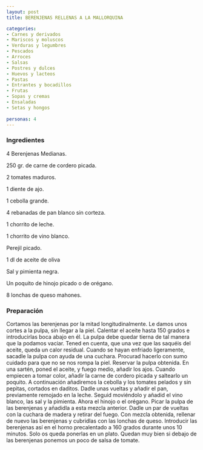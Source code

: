 ```yaml
---
layout: post
title: BERENJENAS RELLENAS A LA MALLORQUINA

categories:
- Carnes y derivados
- Mariscos y moluscos
- Verduras y legumbres
- Pescados
- Arroces
- Salsas
- Postres y dulces
- Huevos y lacteos
- Pastas
- Entrantes y bocadillos
- Frutas
- Sopas y cremas
- Ensaladas
- Setas y hongos
 
personas: 4 
---
```

<h3>Ingredientes</h3>
4 Berenjenas Medianas.

250 gr. de carne de cordero picada.

2 tomates maduros.

1 diente de ajo.

1 cebolla grande.

4 rebanadas de pan blanco sin corteza.

1 chorrito de leche.

1 chorrito de vino blanco.

Perejil picado.

1 dl de aceite de oliva

Sal y pimienta negra.

Un poquito de hinojo picado o de orégano.

8 lonchas de queso mahones.

<h3>Preparación</h3>
Cortamos las berenjenas por la mitad longitudinalmente. Le damos unos cortes a la pulpa, sin llegar a la piel. Calentar el aceite hasta 150 grados e introducirlas boca abajo en él. La pulpa debe quedar tierna de tal manera que la podamos vaciar. Tened en cuenta, que una vez que las saquéis del aceite, queda un calor residual. Cuando se hayan enfriado ligeramente, sacadle la pulpa con ayuda de una cuchara. Procurad hacerlo con sumo cuidado para que no se nos rompa la piel. Reservar la pulpa obtenida. En una sartén, poned el aceite, y fuego medio, añadir los ajos. Cuando empiecen a tomar color, añadir la carne de cordero picada y saltearlo un poquito. A continuación añadiremos la cebolla y los tomates pelados y sin pepitas, cortados en daditos. Dadle unas vueltas y añadir el pan, previamente remojado en la leche. Seguid moviéndolo y añadid el vino blanco, las sal y la pimienta. Ahora el hinojo o el orégano. Picar la pulpa de las berenjenas y añadidla a esta mezcla anterior. Dadle un par de vueltas con la cuchara de madera y retirar del fuego. Con mezcla obtenida, rellenar de nuevo las berenjenas y cubridlas con las lonchas de queso. Introducir las berenjenas así en el horno precalentado a 160 grados durante unos 10 minutos. Solo os queda ponerlas en un plato. Quedan muy bien si debajo de las berenjenas ponemos un poco de salsa de tomate.

